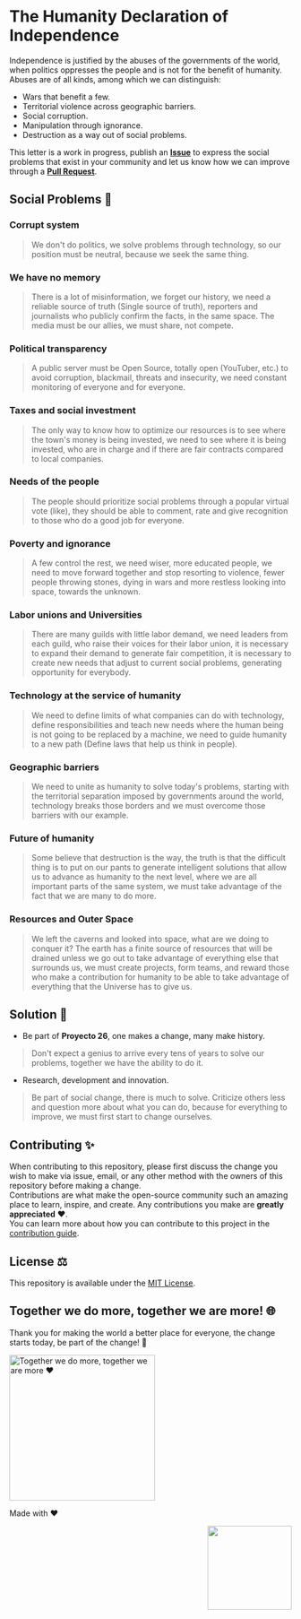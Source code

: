# The Humanity Declaration of Independence
Independence is justified by the abuses of the governments of the world, when politics oppresses the people and is not for the benefit of humanity. Abuses are of all kinds, among which we can distinguish:
- Wars that benefit a few.
- Territorial violence across geographic barriers.
- Social corruption.
- Manipulation through ignorance.
- Destruction as a way out of social problems.

This letter is a work in progress, publish an **[Issue](https://github.com/proyecto26/social-change/issues)** to express the social problems that exist in your community and let us know how we can improve through a **[Pull Request](https://github.com/proyecto26/social-change/pulls)**.

## Social Problems 🚨
### Corrupt system
> We don't do politics, we solve problems through technology, so our position must be neutral, because we seek the same thing.
### We have no memory
> There is a lot of misinformation, we forget our history, we need a reliable source of truth (Single source of truth), reporters and journalists who publicly confirm the facts, in the same space. The media must be our allies, we must share, not compete.
### Political transparency
> A public server must be Open Source, totally open (YouTuber, etc.) to avoid corruption, blackmail, threats and insecurity, we need constant monitoring of everyone and for everyone.
### Taxes and social investment
> The only way to know how to optimize our resources is to see where the town's money is being invested, we need to see where it is being invested, who are in charge and if there are fair contracts compared to local companies.
### Needs of the people
> The people should prioritize social problems through a popular virtual vote (like), they should be able to comment, rate and give recognition to those who do a good job for everyone.
### Poverty and ignorance
> A few control the rest, we need wiser, more educated people, we need to move forward together and stop resorting to violence, fewer people throwing stones, dying in wars and more restless looking into space, towards the unknown.
### Labor unions and Universities
> There are many guilds with little labor demand, we need leaders from each guild, who raise their voices for their labor union, it is necessary to expand their demand to generate fair competition, it is necessary to create new needs that adjust to current social problems, generating opportunity for everybody.
### Technology at the service of humanity
> We need to define limits of what companies can do with technology, define responsibilities and teach new needs where the human being is not going to be replaced by a machine, we need to guide humanity to a new path (Define laws that help us think in people).
### Geographic barriers
> We need to unite as humanity to solve today's problems, starting with the territorial separation imposed by governments around the world, technology breaks those borders and we must overcome those barriers with our example.
### Future of humanity
> Some believe that destruction is the way, the truth is that the difficult thing is to put on our pants to generate intelligent solutions that allow us to advance as humanity to the next level, where we are all important parts of the same system, we must take advantage of the fact that we are many to do more.
### Resources and Outer Space
> We left the caverns and looked into space, what are we doing to conquer it? The earth has a finite source of resources that will be drained unless we go out to take advantage of everything else that surrounds us, we must create projects, form teams, and reward those who make a contribution for humanity to be able to take advantage of everything that the Universe has to give us.

## Solution 📢
- Be part of **Proyecto 26**, one makes a change, many make history.
> Don't expect a genius to arrive every tens of years to solve our problems, together we have the ability to do it.
- Research, development and innovation.
> Be part of social change, there is much to solve. Criticize others less and question more about what you can do, because for everything to improve, we must first start to change ourselves.

## Contributing ✨
When contributing to this repository, please first discuss the change you wish to make via issue, email, or any other method with the owners of this repository before making a change.  
Contributions are what make the open-source community such an amazing place to learn, inspire, and create. Any contributions you make are **greatly appreciated** ❤️.  
You can learn more about how you can contribute to this project in the [contribution guide](https://github.com/proyecto26/social-change/blob/master/CONTRIBUTING.md).

## License ⚖️
This repository is available under the [MIT License](https://github.com/proyecto26/social-change/blob/master/LICENSE).

## Together we do more, together we are more! 🌐
Thank you for making the world a better place for everyone, the change starts today, be part of the change! 🙏

<img src="https://pbs.twimg.com/media/EhRkYVHXsAAmSPd?format=jpg&name=large" alt="Together we do more, together we are more ❤️" width="260" />

Made with ❤️

<img width="150px" src="https://avatars0.githubusercontent.com/u/28855608?s=200&v=4" align="right">
